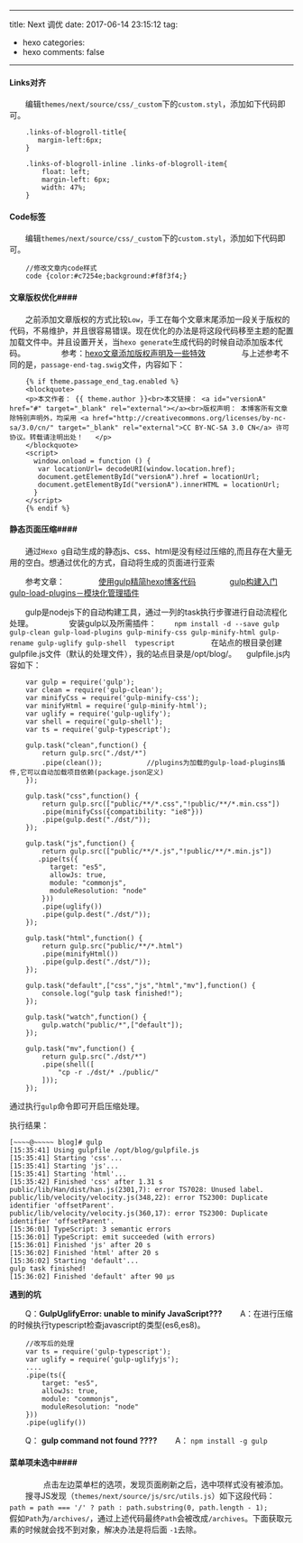 
---
title: Next 调优 
date: 2017-06-14 23:15:12
tag:
   - hexo
categories:
   - hexo
comments: false
---

#### Links对齐 ####

　　编辑`themes/next/source/css/_custom`下的`custom.styl`，添加如下代码即可。

```
	.links-of-blogroll-title{
	   margin-left:6px;
	}
	
	.links-of-blogroll-inline .links-of-blogroll-item{
	    float: left;
	    margin-left: 6px;
	    width: 47%;
	}

```

#### Code标签 ####

　　编辑`themes/next/source/css/_custom`下的`custom.styl`，添加如下代码即可。

```
	//修改文章内code样式
	code {color:#c7254e;background:#f8f3f4;}
```

#### 文章版权优化####

　　之前添加文章版权的方式比较`Low`，手工在每个文章末尾添加一段关于版权的代码，不易维护，并且很容易错误。现在优化的办法是将这段代码移至主题的配置加载文件中。并且设置开关，当`hexo generate`生成代码的时候自动添加版本代码。
　　
　　参考：[hexo文章添加版权声明及一些特效](http://tc9011.com/2017/02/02/hexo%E6%96%87%E7%AB%A0%E6%B7%BB%E5%8A%A0%E7%89%88%E6%9D%83%E5%A3%B0%E6%98%8E%E5%8F%8A%E4%B8%80%E4%BA%9B%E7%89%B9%E6%95%88/)
　　
　　与上述参考不同的是，`passage-end-tag.swig`文件，内容如下：

```
	{% if theme.passage_end_tag.enabled %}
	<blockquote>
	<p>本文作者： {{ theme.author }}<br>本文链接： <a id="versionA" href="#" target="_blank" rel="external"></a><br>版权声明： 本博客所有文章除特别声明外，均采用 <a href="http://creativecommons.org/licenses/by-nc-sa/3.0/cn/" target="_blank" rel="external">CC BY-NC-SA 3.0 CN</a> 许可协议。转载请注明出处！   </p>
	</blockquote>
	<script>
	  window.onload = function () {
	   var locationUrl= decodeURI(window.location.href);
	   document.getElementById("versionA").href = locationUrl;
	   document.getElementById("versionA").innerHTML = locationUrl;
	  }
	</script>
	{% endif %}
```
   
#### 静态页面压缩####

　　通过`Hexo g`自动生成的静态js、css、html是没有经过压缩的,而且存在大量无用的空白。想通过优化的方式，自动将生成的页面进行亚索

　　参考文章：
　　　　[使用gulp精简hexo博客代码](http://www.5941740.cn/2016/02/19/gulp-minify-blog/)
　　　　[gulp构建入门](http://www.gulpjs.com.cn/docs/getting-started/)
　　　　[gulp-load-plugins－模块化管理插件](http://blog.csdn.net/baidu_31333625/article/details/61916398)

　　gulp是nodejs下的自动构建工具，通过一列的task执行步骤进行自动流程化处理。
　　
　　安装gulp以及所需插件：
　　`npm install -d --save gulp gulp-clean gulp-load-plugins gulp-minify-css gulp-minify-html gulp-rename gulp-uglify gulp-shell  typescript`
　　
　　在站点的根目录创建gulpfile.js文件（默认的处理文件），我的站点目录是/opt/blog/。
　gulpfile.js内容如下：
```
	var gulp = require('gulp');
	var clean = require('gulp-clean');
	var minifyCss = require('gulp-minify-css');
	var minifyHtml = require('gulp-minify-html');
	var uglify = require('gulp-uglify');
	var shell = require('gulp-shell');
	var ts = require('gulp-typescript');
	
	gulp.task("clean",function() {
	    return gulp.src("./dst/*")
	    .pipe(clean());           //plugins为加载的gulp-load-plugins插件,它可以自动加载项目依赖(package.json定义)
	});
	
	gulp.task("css",function() {
	    return gulp.src(["public/**/*.css","!public/**/*.min.css"])
	    .pipe(minifyCss({compatibility: "ie8"}))
	    .pipe(gulp.dest("./dst/"));
	});
	
	gulp.task("js",function() {
	    return gulp.src(["public/**/*.js","!public/**/*.min.js"])
	   .pipe(ts({
	      target: "es5",
	      allowJs: true,
	      module: "commonjs",
	      moduleResolution: "node"
	    }))
	    .pipe(uglify())
	    .pipe(gulp.dest("./dst/"));
	});
	
	gulp.task("html",function() {
	    return gulp.src("public/**/*.html")
	    .pipe(minifyHtml())
	    .pipe(gulp.dest("./dst/"));
	});
	
	gulp.task("default",["css","js","html","mv"],function() {
	    console.log("gulp task finished!");
	});
	
	gulp.task("watch",function() {
	    gulp.watch("public/*",["default"]);
	});
	
	gulp.task("mv",function() {
	    return gulp.src("./dst/*")
	    .pipe(shell([
	        "cp -r ./dst/* ./public/"
	    ]));
	});
```

通过执行`gulp`命令即可开启压缩处理。

执行结果：
```
[~~~~@~~~~~ blog]# gulp 
[15:35:41] Using gulpfile /opt/blog/gulpfile.js
[15:35:41] Starting 'css'...
[15:35:41] Starting 'js'...
[15:35:41] Starting 'html'...
[15:35:42] Finished 'css' after 1.31 s
public/lib/Han/dist/han.js(2301,7): error TS7028: Unused label.
public/lib/velocity/velocity.js(348,22): error TS2300: Duplicate identifier 'offsetParent'.
public/lib/velocity/velocity.js(360,17): error TS2300: Duplicate identifier 'offsetParent'.
[15:36:01] TypeScript: 3 semantic errors
[15:36:01] TypeScript: emit succeeded (with errors)
[15:36:01] Finished 'js' after 20 s
[15:36:02] Finished 'html' after 20 s
[15:36:02] Starting 'default'...
gulp task finished!
[15:36:02] Finished 'default' after 90 μs
```

**遇到的坑**

　　Q：**GulpUglifyError: unable to minify JavaScript???**
　　A：在进行压缩的时候执行typescript检查javascript的类型(es6,es8)。

```
	//改写后的处理
	var ts = require('gulp-typescript');
	var uglify = require('gulp-uglifyjs');
	....
	.pipe(ts({
	    target: "es5",
	    allowJs: true,
	    module: "commonjs",
	    moduleResolution: "node"
	}))
	.pipe(uglify())
```
　　Q： **gulp command not found ????**
　　A： `npm install -g gulp`

#### 菜单项未选中####
　　
　　点击左边菜单栏的选项，发现页面刷新之后，选中项样式没有被添加。
　　搜寻JS发现（`themes/next/source/js/src/utils.js`）如下这段代码：
　　`path = path === '/' ? path : path.substring(0, path.length - 1);` 
　　假如`Path`为`/archives/`，通过上述代码最终`Path`会被改成`/archives`。下面获取元素的时候就会找不到对象，解决办法是将后面 `-1`去除。
　　



　　

